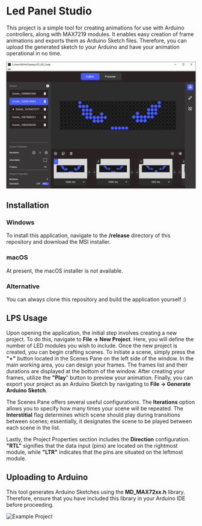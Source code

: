 # Led Panel Studio

This project is a simple tool for creating animations for use with Arduino controllers, along with MAX7219 modules. It enables easy creation of frame animations and exports them as Arduino Sketch files. Therefore, you can upload the generated sketch to your Arduino and have your animation operational in no time.

![Main Window](other/screen-1.jpg)

## Installation

### Windows

To install this application, navigate to the **/release** directory of this repository and download the MSI installer.

### macOS

At present, the macOS installer is not available.

### Alternative

You can always clone this repository and build the application yourself :)

## LPS Usage

Upon opening the application, the initial step involves creating a new project. To do this, navigate to **File -> New Project**. Here, you will define the number of LED modules you wish to include. Once the new project is created, you can begin crafting scenes. To initiate a scene, simply press the **"+"** button located in the Scenes Pane on the left side of the window. In the main working area, you can design your frames. The frames list and their durations are displayed at the bottom of the window. After creating your frames, utilize the **"Play**" button to preview your animation. Finally, you can export your project as an Arduino Sketch by navigating to **File -> Generate Arduino Sketch**.


The Scenes Pane offers several useful configurations. The **Iterations** option allows you to specify how many times your scene will be repeated. The **Interstitial** flag determines which scene should play during transitions between scenes; essentially, it designates the scene to be played between each scene in the list.


Lastly, the Project Properties section includes the **Direction** configuration. **"RTL"** signifies that the data input (pins) are located on the rightmost module, while **"LTR"** indicates that the pins are situated on the leftmost module.

## Uploading to Arduino

This tool generates Arduino Sketches using the **MD_MAX72xx.h** library. Therefore, ensure that you have included this library in your Arduino IDE before proceeding.

![Example Project](other/example_prj.gif)


